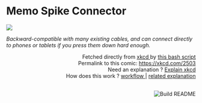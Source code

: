 # <b>Memo Spike Connector</b>

[![](https://imgs.xkcd.com/comics/memo_spike_connector.png">https://imgs.xkcd.com/comics/memo_spike_connector.png</a>)](https://xkcd.com/2503)

<i>Backward-compatible with many existing cables, and can connect directly to phones or tablets if you press them down hard enough.</i>

<div align="right">
  Fetched directly from
  <a href="https://xkcd.com">
    xkcd
  </a>
  by
  <a href="https://github.com/Vanille-N/Vanille-N/blob/master/fetch">
    this bash script
  </a>
</div>
<div align="right">
  Permalink to this comic:
  <a href="https://xkcd.com/2503">
    https://xkcd.com/2503
  </a>
</div>
<div align="right">
  Need an explanation ?
  <a href="https://www.explainxkcd.com/wiki/index.php/2503">
    Explain xkcd
  </a>
</div>
<div align="right">
  How does this work ?
  <a href="https://github.com/Vanille-N/Vanille-N/blob/master/.github/workflows/build.yml">
    workflow
  </a>
  |
  <a href="https://simonwillison.net/2020/Jul/10/self-updating-profile-readme/">
    related explanation
  </a>
</div><br>

<a href="https://github.com/Vanille-N/Vanille-N/actions"><img src="https://github.com/Vanille-N/Vanille-N/workflows/Build%20README/badge.svg" align="right" alt="Build README"></a>
